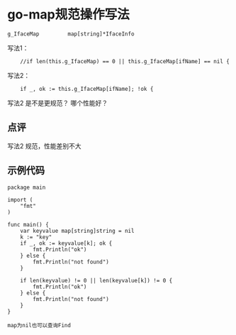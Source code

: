 # go-map规范操作写法

```
g_IfaceMap         map[string]*IfaceInfo
```

写法1：
```
	//if len(this.g_IfaceMap) == 0 || this.g_IfaceMap[ifName] == nil {
```

写法2：
```
	if _, ok := this.g_IfaceMap[ifName]; !ok {
```


写法2 是不是更规范？ 哪个性能好？

## 点评

写法2 规范，性能差别不大

## 示例代码

```
package main 
  
import ( 
    "fmt"
) 
  
func main() { 
    var keyvalue map[string]string = nil
    k := "key"
    if _, ok := keyvalue[k]; ok {
        fmt.Println("ok")
    } else {
        fmt.Println("not found")
    }
    
    if len(keyvalue) != 0 || len(keyvalue[k]) != 0 {
        fmt.Println("ok")
    } else {
        fmt.Println("not found")
    }
}
```

`map为nil也可以查询Find`
